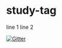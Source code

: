 # study-tag
line 1
line 2

[![Gitter](https://badges.gitter.im/fujisawatest2/test2.svg)](https://gitter.im/fujisawatest2/test2?utm_source=badge&utm_medium=badge&utm_campaign=pr-badge)
